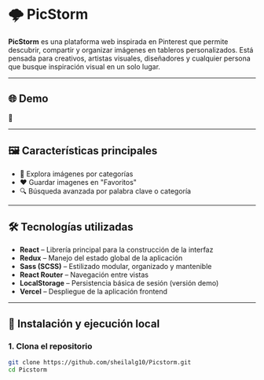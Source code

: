 # 🌩️ PicStorm

**PicStorm** es una plataforma web inspirada en Pinterest que permite descubrir, compartir y organizar imágenes en tableros personalizados. Está pensada para creativos, artistas visuales, diseñadores y cualquier persona que busque inspiración visual en un solo lugar.

---

## 🌐 Demo

🔗 []()

---

## 🖼️ Características principales

- 🧭 Explora imágenes por categorías 
- ❤️ Guardar imagenes en "Favoritos"
- 🔍 Búsqueda avanzada por palabra clave o categoría   

---

## 🛠️ Tecnologías utilizadas

- **React** – Librería principal para la construcción de la interfaz  
- **Redux** – Manejo del estado global de la aplicación  
- **Sass (SCSS)** – Estilizado modular, organizado y mantenible  
- **React Router** – Navegación entre vistas  
- **LocalStorage** – Persistencia básica de sesión (versión demo)  
- **Vercel** – Despliegue de la aplicación frontend  

---

## 🚀 Instalación y ejecución local

### 1. Clona el repositorio

```bash
git clone https://github.com/sheilalg10/Picstorm.git
cd Picstorm
